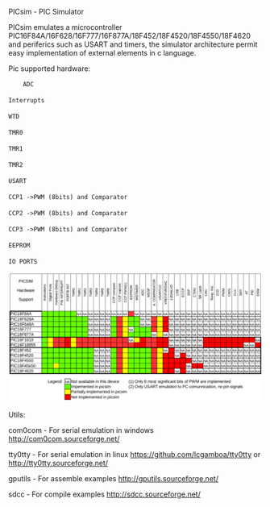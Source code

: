 
PICsim - PIC Simulator

PICsim emulates a microcontroller PIC16F84A/16F628/16F777/16F877A/18F452/18F4520/18F4550/18F4620 and periferics such as USART and timers, the simulator architecture permit easy implementation of external elements in c language.




Pic supported hardware:

        ADC

	Interrupts

	WTD

	TMR0

	TMR1

	TMR2

	USART

	CCP1 ->PWM (8bits) and Comparator

	CCP2 ->PWM (8bits) and Comparator

	CCP3 ->PWM (8bits) and Comparator

	EEPROM

	IO PORTS

![PICsim Hardware Support](doc/support.png?raw=true "PICsim Hardware support")


Utils:


com0com		- For serial emulation in windows  http://com0com.sourceforge.net/ 

tty0tty 	- For serial emulation in linux    https://github.com/lcgamboa/tty0tty or http://tty0tty.sourceforge.net/

gputils		- For assemble examples            http://gputils.sourceforge.net/

sdcc		- For compile examples             http://sdcc.sourceforge.net/

